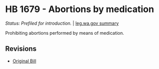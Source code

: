 # HB 1679 - Abortions by medication
*Status: Prefiled for introduction.* | [leg.wa.gov summary](https://app.leg.wa.gov/billsummary?BillNumber=1679&Year=2021)

Prohibiting abortions performed by means of medication.

## Revisions
* [Original Bill](1/)